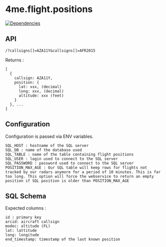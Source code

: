 # 4me.flight.positions

[![Dependencies](https://david-dm.org/devteamreims/4me.flight.positions.svg)](https://david-dm.org/devteamreims/4me.flight.positions)

## API

```
/?callsigns[]=AZA11Y&callsigns[]=AFR2015
```

Returns :
```
[
  {
    callsign: AZA11Y,
    position: {
      lat: xxx, (decimal)
      long: xxx, (decimal)
      altitude: xxx (feet)
    }
  }, ...
]
```

## Configuration

Configuration is passed via ENV variables.
```
SQL_HOST : hostname of the SQL server
SQL_DB : name of the database used
SQL_TABLE : name of the table containing flight positions
SQL_USER : login used to connect to the SQL server
SQL_PASSWORD : password used to connect to the SQL server
POSITION_MAX_AGE : Our SQL table will keep rows for flights not tracked by our radars anymore for a period of 10 minutes. This is far too long. This option will force the webservice to return an empty position if SQL position is older than POSITION_MAX_AGE
```

## SQL Schema
Expected columns :
```
id : primary key
arcid: aircraft callsign
modec: altitude (FL)
lat: lattitude
long: longitude
end_timestamp: timestamp of the last known position
```
